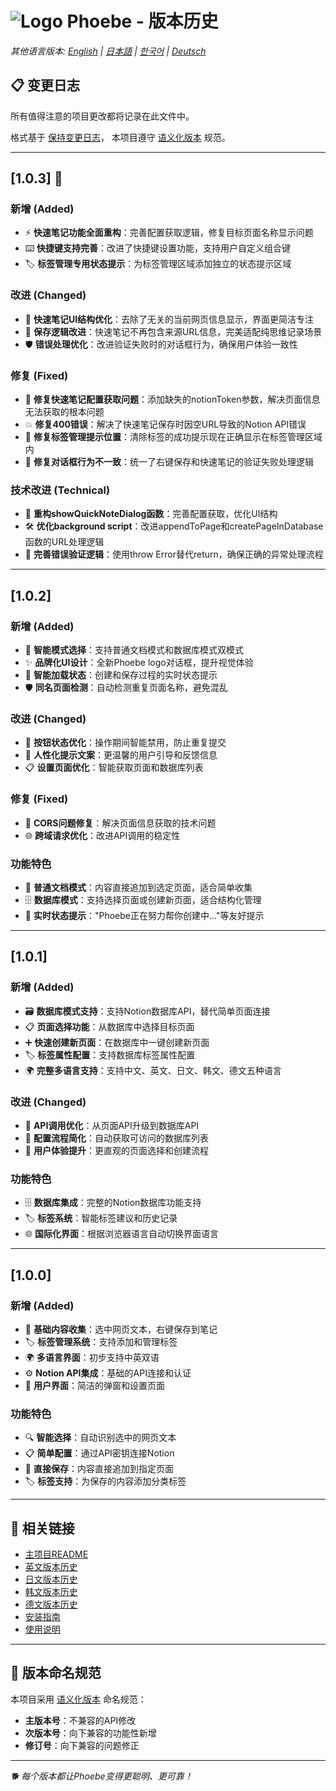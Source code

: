# ![Logo](../icons/icon48.png) Phoebe - 版本历史

*其他语言版本: [English](CHANGELOG_en.md) | [日本語](CHANGELOG_ja.md) | [한국어](CHANGELOG_ko.md) | [Deutsch](CHANGELOG_de.md)*

## 📋 变更日志

所有值得注意的项目更改都将记录在此文件中。

格式基于 [保持变更日志](https://keepachangelog.com/zh-CN/1.0.0/)，
本项目遵守 [语义化版本](https://semver.org/lang/zh-CN/) 规范。

---

## [1.0.3] 🎉

### 新增 (Added)
- ⚡ **快速笔记功能全面重构**：完善配置获取逻辑，修复目标页面名称显示问题
- ⌨️ **快捷键支持完善**：改进了快捷键设置功能，支持用户自定义组合键
- 🏷️ **标签管理专用状态提示**：为标签管理区域添加独立的状态提示区域

### 改进 (Changed)
- 🎨 **快速笔记UI结构优化**：去除了无关的当前网页信息显示，界面更简洁专注
- 💾 **保存逻辑改进**：快速笔记不再包含来源URL信息，完美适配纯思维记录场景
- 🛡️ **错误处理优化**：改进验证失败时的对话框行为，确保用户体验一致性

### 修复 (Fixed)
- 🔧 **修复快速笔记配置获取问题**：添加缺失的notionToken参数，解决页面信息无法获取的根本问题
- 💥 **修复400错误**：解决了快速笔记保存时因空URL导致的Notion API错误
- 📍 **修复标签管理提示位置**：清除标签的成功提示现在正确显示在标签管理区域内
- 🔄 **修复对话框行为不一致**：统一了右键保存和快速笔记的验证失败处理逻辑

### 技术改进 (Technical)
- 🔄 **重构showQuickNoteDialog函数**：完善配置获取，优化UI结构
- 🛠️ **优化background script**：改进appendToPage和createPageInDatabase函数的URL处理逻辑
- 📝 **完善错误验证逻辑**：使用throw Error替代return，确保正确的异常处理流程

---

## [1.0.2]

### 新增 (Added)
- 🎯 **智能模式选择**：支持普通文档模式和数据库模式双模式
- ✨ **品牌化UI设计**：全新Phoebe logo对话框，提升视觉体验
- 🔄 **智能加载状态**：创建和保存过程的实时状态提示
- 🛡️ **同名页面检测**：自动检测重复页面名称，避免混乱

### 改进 (Changed)
- 🎨 **按钮状态优化**：操作期间智能禁用，防止重复提交
- 💬 **人性化提示文案**：更温馨的用户引导和反馈信息
- 📋 **设置页面优化**：智能获取页面和数据库列表

### 修复 (Fixed)
- 🔧 **CORS问题修复**：解决页面信息获取的技术问题
- 🌐 **跨域请求优化**：改进API调用的稳定性

### 功能特色
- 📄 **普通文档模式**：内容直接追加到选定页面，适合简单收集
- 🗄️ **数据库模式**：支持选择页面或创建新页面，适合结构化管理
- 🎨 **实时状态提示**："Phoebe正在努力帮你创建中..."等友好提示

---

## [1.0.1]

### 新增 (Added)
- 🗃️ **数据库模式支持**：支持Notion数据库API，替代简单页面连接
- 📋 **页面选择功能**：从数据库中选择目标页面
- ➕ **快速创建新页面**：在数据库中一键创建新页面
- 🏷️ **标签属性配置**：支持数据库标签属性配置
- 🌍 **完整多语言支持**：支持中文、英文、日文、韩文、德文五种语言

### 改进 (Changed)
- 🔄 **API调用优化**：从页面API升级到数据库API
- 📝 **配置流程简化**：自动获取可访问的数据库列表
- 🎯 **用户体验提升**：更直观的页面选择和创建流程

### 功能特色
- 🗄️ **数据库集成**：完整的Notion数据库功能支持
- 🏷️ **标签系统**：智能标签建议和历史记录
- 🌐 **国际化界面**：根据浏览器语言自动切换界面语言

---

## [1.0.0]

### 新增 (Added)
- 📝 **基础内容收集**：选中网页文本，右键保存到笔记
- 🏷️ **标签管理系统**：支持添加和管理标签
- 🌍 **多语言界面**：初步支持中英双语
- ⚙️ **Notion API集成**：基础的API连接和认证
- 🎨 **用户界面**：简洁的弹窗和设置页面

### 功能特色
- 🔍 **智能选择**：自动识别选中的网页文本
- 📋 **简单配置**：通过API密钥连接Notion
- 💾 **直接保存**：内容直接追加到指定页面
- 🏷️ **标签支持**：为保存的内容添加分类标签

---

## 🔗 相关链接

- [主项目README](../README.md)
- [英文版本历史](CHANGELOG_en.md)
- [日文版本历史](CHANGELOG_ja.md)
- [韩文版本历史](CHANGELOG_ko.md)
- [德文版本历史](CHANGELOG_de.md)
- [安装指南](../README.md#🚀-安装步骤)
- [使用说明](../README.md#📱-使用方法)

---

## 📝 版本命名规范

本项目采用 [语义化版本](https://semver.org/lang/zh-CN/) 命名规范：

- **主版本号**：不兼容的API修改
- **次版本号**：向下兼容的功能性新增
- **修订号**：向下兼容的问题修正

---

*🐕 每个版本都让Phoebe变得更聪明、更可靠！* 